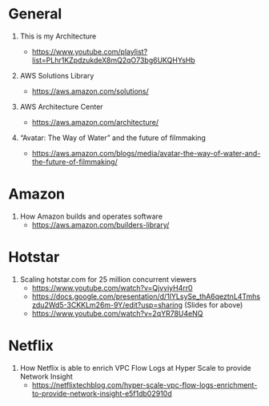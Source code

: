 
# General

1. This is my Architecture
    - https://www.youtube.com/playlist?list=PLhr1KZpdzukdeX8mQ2qO73bg6UKQHYsHb

1. AWS Solutions Library
    - https://aws.amazon.com/solutions/

1. AWS Architecture Center
    - https://aws.amazon.com/architecture/

1. “Avatar: The Way of Water” and the future of filmmaking
    - https://aws.amazon.com/blogs/media/avatar-the-way-of-water-and-the-future-of-filmmaking/

# Amazon

1. How Amazon builds and operates software
    - https://aws.amazon.com/builders-library/

# Hotstar

1. Scaling hotstar.com for 25 million concurrent viewers
    - https://www.youtube.com/watch?v=QjvyiyH4rr0
    - https://docs.google.com/presentation/d/1IYLsySe_thA6qeztnL4Tmhszdu2Wd5-3CKKLm26m-9Y/edit?usp=sharing (Slides for above)
    - https://www.youtube.com/watch?v=2qYR78U4eNQ

# Netflix

1. How Netflix is able to enrich VPC Flow Logs at Hyper Scale to provide Network Insight
    - https://netflixtechblog.com/hyper-scale-vpc-flow-logs-enrichment-to-provide-network-insight-e5f1db02910d
